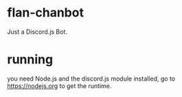 # flan-chanbot
Just a Discord.js Bot.

# running

you need Node.js and the discord.js module installed, go to https://nodejs.org to get the runtime.


